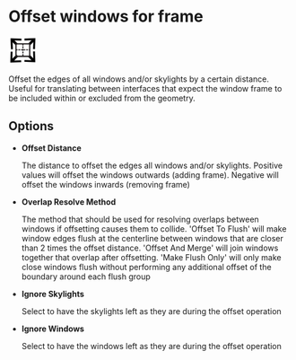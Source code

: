 # Offset windows for frame
<img src="images/offset-windows.svg" width="50" height="50"> 

Offset the edges of all windows and/or skylights by a certain distance. Useful for translating between interfaces that expect the window frame to be included within or excluded from the geometry.

## Options

* **Offset Distance**

  The distance to offset the edges all windows and/or skylights. Positive values will offset the windows outwards (adding frame). Negative will offset the windows inwards (removing frame)

* **Overlap Resolve Method**

  The method that should be used for resolving overlaps between windows if offsetting causes them to collide. 'Offset To Flush' will make window edges flush at the centerline between windows that are closer than 2 times the offset distance. 'Offset And Merge' will join windows together that overlap after offsetting. 'Make Flush Only' will only make close windows flush without performing any additional offset of the boundary around each flush group

* **Ignore Skylights**

  Select to have the skylights left as they are during the offset operation

* **Ignore Windows**

  Select to have the windows left as they are during the offset operation